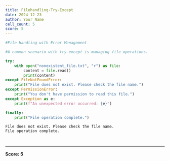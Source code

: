 ```yaml
---
title: Filehandling-Try-Except
date: 2024-12-23
author: Your Name
cell_count: 5
score: 5
---
```


```python
#File Handling with Error Management
```


```python
#A common scenario with try-except is managing file operations.
```


```python
try:
    with open("nonexistent_file.txt", "r") as file:
        content = file.read()
        print(content)
except FileNotFoundError:
    print("File does not exist. Please check the file name.")
except PermissionError:
    print("You don't have permission to read this file.")
except Exception as e:
    print(f"An unexpected error occurred: {e}")

finally:
    print("File operation complete.")
```

    File does not exist. Please check the file name.
    File operation complete.



```python

```


```python

```


---
**Score: 5**
